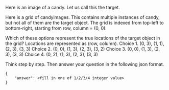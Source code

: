 Here is an image of a candy. Let us call this the target.
<IMAGE OF TARGET>

Here is a grid of candyimages. This contains multiple instances of candy, but not all of them are the target object. The grid is indexed from top-left to bottom-right, starting from row, column = (0, 0).
<IMAGE OF GRID>

Which of these options represent the true locations of the target object in the grid? Locations are represented as (row, column).
Choice 1. (0, 3), (1, 1), (2, 3), (3, 3) 
Choice 2. (0, 0), (1, 3), (2, 3), (3, 2) 
Choice 3. (0, 0), (1, 3), (2, 3), (3, 3) 
Choice 4. (0, 2), (1, 3), (2, 3), (3, 3)  

Think step by step. Then answer your question in the following json format. 

```
{
    "answer": <fill in one of 1/2/3/4 integer value>
}
```